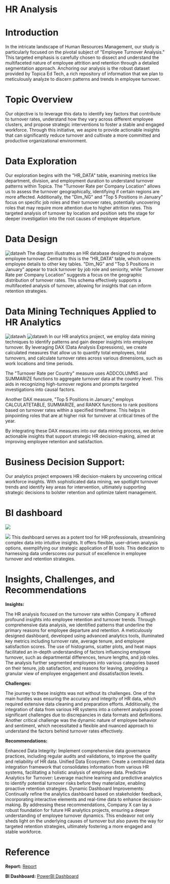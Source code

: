 # HR Analysis

# Introduction

In the intricate landscape of Human Resources Management, our study is particularly focused on the pivotal subject of "Employee Turnover Analysis." This targeted emphasis is carefully chosen to dissect and understand the multifaceted nature of employee attrition and retention through a detailed segmentation approach. Anchoring our analysis is the robust dataset provided by Topica Ed Tech, a rich repository of information that we plan to meticulously analyze to discern patterns and trends in employee turnover.

# Topic Overview

Our objective is to leverage this data to identify key factors that contribute to turnover rates, understand how they vary across different employee clusters, and propose strategic interventions to foster a stable and engaged workforce. Through this initiative, we aspire to provide actionable insights that can significantly reduce turnover and cultivate a more committed and productive organizational environment.

# Data Exploration

Our exploration begins with the "HR_DATA" table, examining metrics like department, division, and employment duration to understand turnover patterns within Topica. The "Turnover Rate per Company Location" allows us to assess the turnover geographically, identifying if certain regions are more affected. Additionally, the "Dim_NG" and "Top 5 Positions in January" focus on specific job roles and their turnover rates, potentially uncovering roles that may require more attention due to higher attrition rates. This targeted analysis of turnover by location and position sets the stage for deeper investigation into the root causes of employee departure.

# Data Design 
![datawh](Image/DataModle.png)
The diagram illustrates an HR database designed to analyze employee turnover. Central to this is the "HR_DATA" table, which connects employee details to other key tables. "Dim_NG" and "Top 5 Positions in January" appear to track turnover by job role and seniority, while "Turnover Rate per Company Location" suggests a focus on the geographic distribution of turnover rates. This schema effectively supports a multifaceted analysis of turnover, allowing for insights that can inform retention strategies.

# Data Mining Techniques Applied to HR Analytics
![datawh](Image/Dax_country.png)
![datawh](Image/Dax_top_5.png)
In our HR analytics project, we employ data mining techniques to identify patterns and gain deeper insights into employee turnover. By leveraging DAX (Data Analysis Expressions), we create calculated measures that allow us to quantify total employees, total turnovers, and calculate turnover rates across various dimensions, such as work locations and time periods.

The "Turnover Rate per Country" measure uses ADDCOLUMNS and SUMMARIZE functions to aggregate turnover data at the country level. This aids in recognizing high-turnover regions and prompts targeted investigations into causal factors.

Another DAX measure, "Top 5 Positions in January," employs CALCULATETABLE, SUMMARIZE, and RANKX functions to rank positions based on turnover rates within a specified timeframe. This helps in pinpointing roles that are at higher risk for turnover at critical times of the year.

By integrating these DAX measures into our data mining process, we derive actionable insights that support strategic HR decision-making, aimed at improving employee retention and satisfaction.

# Business Decision Support:
Our analytics project empowers HR decision-makers by uncovering critical workforce insights. With sophisticated data mining, we spotlight turnover trends and identify key areas for intervention, ultimately supporting strategic decisions to bolster retention and optimize talent management.

# BI dashboard
![](Image/Dashboard_1.png)

![](Image/Dashboard_2.png)
This dashboard serves as a potent tool for HR professionals, streamlining complex data into intuitive insights. It offers flexible, user-driven analysis options, exemplifying our strategic application of BI tools. This dedication to harnessing data underscores our pursuit of excellence in employee turnover and retention strategies.

# I****nsights, Challenges, and Recommendations****

**Insights:**

The HR analysis focused on the turnover rate within Company X offered profound insights into employee retention and turnover trends. Through comprehensive data analysis, we identified patterns that underline the primary reasons for employee departure and retention. A meticulously designed dashboard, developed using advanced analytics tools, illuminated key metrics including turnover rate, average tenure, and employee satisfaction scores. The use of histograms, scatter plots, and heat maps facilitated an in-depth understanding of factors influencing employee turnover, such as departmental differences, tenure lengths, and job roles. The analysis further segmented employees into various categories based on their tenure, job satisfaction, and reasons for leaving, providing a granular view of employee engagement and dissatisfaction levels.

**Challenges:**

The journey to these insights was not without its challenges. One of the main hurdles was ensuring the accuracy and integrity of HR data, which required extensive data cleaning and preparation efforts. Additionally, the integration of data from various HR systems into a coherent analysis posed significant challenges due to discrepancies in data formats and definitions. Another critical challenge was the dynamic nature of employee behavior and sentiment, which necessitated a flexible and nuanced approach to understand the factors behind turnover rates effectively.

**Recommendations:**

Enhanced Data Integrity: Implement comprehensive data governance practices, including regular audits and validations, to improve the quality and reliability of HR data.
Unified Data Ecosystem: Create a centralized data integration framework that consolidates information from various HR systems, facilitating a holistic analysis of employee data.
Predictive Analytics for Turnover: Leverage machine learning and predictive analytics to identify potential turnover risks before they materialize, enabling proactive retention strategies.
Dynamic Dashboard Improvements: Continually refine the analytics dashboard based on stakeholder feedback, incorporating interactive elements and real-time data to enhance decision-making.
By addressing these recommendations, Company X can lay a robust foundation for future HR analytics projects, ensuring a deeper understanding of employee turnover dynamics. This endeavor not only sheds light on the underlying causes of turnover but also paves the way for targeted retention strategies, ultimately fostering a more engaged and stable workforce.

# Reference 

**Report:** [Report]()

**BI Dashboard:** [PowerBI Dashboard](https://app.powerbi.com/groups/me/reports/5ebeef25-9c44-4ce1-b3a0-638253700d76?ctid=a7380202-eb54-415a-9b66-4d9806cfab42&pbi_source=linkShare)



